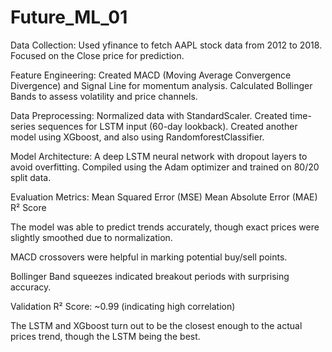 # Future_ML_01

Data Collection:
  Used yfinance to fetch AAPL stock data from 2012 to 2018.
  Focused on the Close price for prediction.
  
Feature Engineering:
  Created MACD (Moving Average Convergence Divergence) and Signal Line for momentum analysis.
  Calculated Bollinger Bands to assess volatility and price channels.
  
Data Preprocessing:
  Normalized data with StandardScaler.
  Created time-series sequences for LSTM input (60-day lookback).
  Created another model using XGboost, and also using RandomforestClassifier.
  
Model Architecture:
  A deep LSTM neural network with dropout layers to avoid overfitting.
  Compiled using the Adam optimizer and trained on 80/20 split data.
  
Evaluation Metrics:
  Mean Squared Error (MSE)
  Mean Absolute Error (MAE)
  R² Score
  
The model was able to predict trends accurately, though exact prices were slightly smoothed due to normalization.

MACD crossovers were helpful in marking potential buy/sell points.

Bollinger Band squeezes indicated breakout periods with surprising accuracy.

Validation R² Score: ~0.99 (indicating high correlation)

The LSTM and XGboost turn out to be the closest enough to the actual prices trend, though the LSTM being the best.
